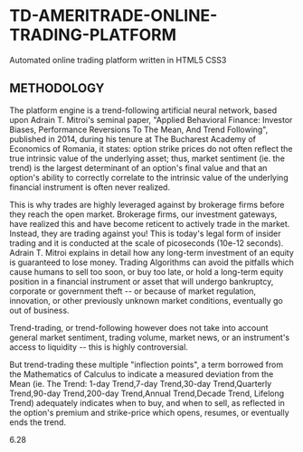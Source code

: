 # TD-AMERITRADE-ONLINE-TRADING-PLATFORM
Automated online trading platform written in HTML5 CSS3 

## METHODOLOGY

The platform engine is a trend-following artificial neural network, based upon Adrain T. Mitroi's seminal paper, 
"Applied Behavioral Finance: Investor Biases, Performance Reversions To The Mean, And Trend Following", 
published in 2014, during his tenure at The Bucharest Academy of Economics of Romania, 
it states: option strike prices do not often reflect the true intrinsic value of the underlying asset;
thus, market sentiment (ie. the trend) is the largest determinant 
of an option's final value and that an option's ability to correctly correlate to the intrinsic value 
of the underlying financial instrument is often never realized. 

This is why trades are highly leveraged against by brokerage firms before they reach the open market. 
Brokerage firms, our investment gateways, have realized this and have become reticent to actively trade in the market. 
Instead, they are trading against you!
This is today's legal form of insider trading and it is conducted at the scale of picoseconds (10e-12 seconds).
Adrain T. Mitroi explains in detail how any long-term investment of an equity is guaranteed to lose money. 
Trading Algorithms can avoid the pitfalls which cause humans to sell too soon, or buy too late, or hold a long-term equity position in a financial
instrument or asset that will undergo bankruptcy, corporate or government theft -- or because of market regulation, innovation, 
or other previously unknown market conditions, eventually go out of business.  

Trend-trading, or trend-following however does not take into account general market sentiment, trading volume, market news, or an instrument's access to liquidity -- 
this is highly controversial. 

But trend-trading these multiple "inflection points", a term borrowed from the Mathematics of Calculus to indicate a measured deviation from the Mean 
(ie. The Trend: 1-day Trend,7-day Trend,30-day Trend,Quarterly Trend,90-day Trend,200-day Trend,Annual Trend,Decade Trend, Lifelong Trend) 
adequately indicates when to buy, and when to sell, as reflected in the option's premium and strike-price 
which opens, resumes, or eventually ends the trend.

6.28
